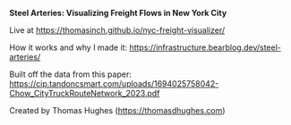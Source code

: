 **Steel Arteries: Visualizing Freight Flows in New York City**

Live at https://thomasinch.github.io/nyc-freight-visualizer/

How it works and why I made it: https://infrastructure.bearblog.dev/steel-arteries/

Built off the data from this paper: https://cip.tandoncsmart.com/uploads/1694025758042-Chow_CityTruckRouteNetwork_2023.pdf

Created by Thomas Hughes (https://thomasdhughes.com)
